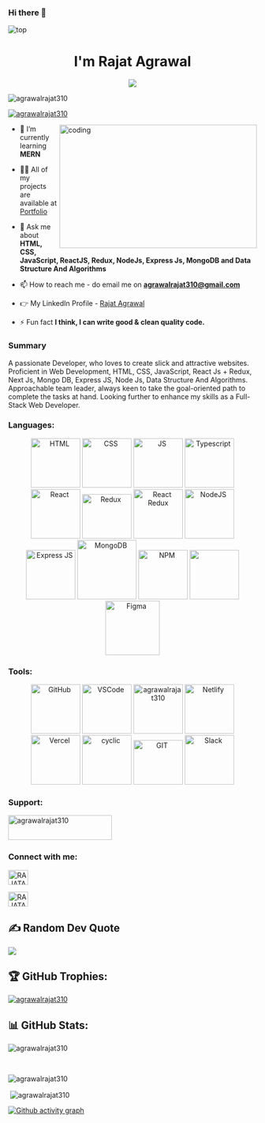 ### Hi there 👋

<!--
**agrawalrajat310/agrawalrajat310** is a ✨ _special_ ✨ repository because its `README.md` (this file) appears on your GitHub profile.

Here are some ideas to get you started:

- 🔭 I’m currently working on ...
- 🌱 I’m currently learning ...
- 👯 I’m looking to collaborate on ...
- 🤔 I’m looking for help with ...
- 💬 Ask me about ...
- 📫 How to reach me: ...
- 😄 Pronouns: ...
- ⚡ Fun fact: ...
-->

<img src="https://camo.githubusercontent.com/5dc6ee33381917e41fc9c4951799268998f11a9b864399bf79a0842e4f9b194d/68747470733a2f2f692e696d6775722e636f6d2f315a76566b44632e676966" alt="top" />
<h1 align="center">I'm Rajat Agrawal</h1>
<!-- <h3 align="center">A passionate Full Stack Web Developer from Bharatpur, Rajasthan.</h3> -->
<div align="center">
<img src="https://readme-typing-svg.herokuapp.com/?lines=Welcome+To+Profile;Full+Stack+Web+Developer;Quick+learner;Self+Motivated;Problem+Solver;&color=teal&center=true" />
</div>


<p align="left"> <img src="https://komarev.com/ghpvc/?username=agrawalrajat310&label=Profile%20views&color=0e75b6&style=flat" alt="agrawalrajat310" /> </p>



<p align="left"> <a href="https://twitter.com/RAJATAGRAWAL310" target="blank"><img src="https://img.shields.io/twitter/follow/RAJATAGRAWAL310?logo=twitter&style=for-the-badge" alt="agrawalrajat310" /></a> </p>


<img align="right" alt="coding" width="400" height="250" src="https://camo.githubusercontent.com/4c8d92806e3c2322a2c390ffa0019c1d6f78a4d82108aa6946863ae362a763c8/68747470733a2f2f69322e77702e636f6d2f616c6c68746163636573732e696e666f2f77702d636f6e74656e742f75706c6f6164732f323031382f30332f70726f6772616d6d696e672e6769663f6669743d313238312532433731362673736c3d31" />




- 🌱 I’m currently learning **MERN**

- 👨‍💻 All of my projects are available at [Portfolio](https://agrawalrajat310.github.io/)

- 💬 Ask me about **HTML, CSS, JavaScript, ReactJS, Redux, NodeJs, Express Js, MongoDB and Data Structure And Algorithms**

- 📫 How to reach me - do email me on **agrawalrajat310@gmail.com**

- 👉 My LinkedIn Profile - [Rajat Agrawal](https://www.linkedin.com/in/rajatagrawal310/)

- ⚡ Fun fact **I think, I can write good & clean quality code.**

### Summary
A passionate Developer, who loves to create slick and attractive websites. Proficient in Web Development, HTML, CSS, JavaScript, React Js + Redux, Next Js, Mongo DB, Express JS, Node Js, Data Structure And Algorithms. Approachable team leader, always keen to take the goal-oriented path to complete the tasks at hand. Looking further to enhance my skills as a Full-Stack Web Developer.




<h3 align="left">Languages:</h3>


<!-- 
<p align="left"> <a href="https://babeljs.io/" target="_blank" rel="noreferrer"> <img src="https://www.vectorlogo.zone/logos/babeljs/babeljs-icon.svg" alt="babel" width="40" height="40"/> </a> <a href="https://www.w3schools.com/css/" target="_blank" rel="noreferrer"> <img src="https://raw.githubusercontent.com/devicons/devicon/master/icons/css3/css3-original-wordmark.svg" alt="css3" width="40" height="40"/> </a> <a href="https://expressjs.com" target="_blank" rel="noreferrer"> <img src="https://raw.githubusercontent.com/devicons/devicon/master/icons/express/express-original-wordmark.svg" alt="express" width="40" height="40"/> </a> <a href="https://git-scm.com/" target="_blank" rel="noreferrer"> <img src="https://www.vectorlogo.zone/logos/git-scm/git-scm-icon.svg" alt="git" width="40" height="40"/> </a> <a href="https://heroku.com" target="_blank" rel="noreferrer"> <img src="https://www.vectorlogo.zone/logos/heroku/heroku-icon.svg" alt="heroku" width="40" height="40"/> </a> <a href="https://www.w3.org/html/" target="_blank" rel="noreferrer"> <img src="https://raw.githubusercontent.com/devicons/devicon/master/icons/html5/html5-original-wordmark.svg" alt="html5" width="40" height="40"/> </a> <a href="https://developer.mozilla.org/en-US/docs/Web/JavaScript" target="_blank" rel="noreferrer"> <img src="https://raw.githubusercontent.com/devicons/devicon/master/icons/javascript/javascript-original.svg" alt="javascript" width="40" height="40"/> </a> <a href="https://www.mongodb.com/" target="_blank" rel="noreferrer"> <img src="https://raw.githubusercontent.com/devicons/devicon/master/icons/mongodb/mongodb-original-wordmark.svg" alt="mongodb" width="40" height="40"/> </a> <a href="https://nodejs.org" target="_blank" rel="noreferrer"> <img src="https://raw.githubusercontent.com/devicons/devicon/master/icons/nodejs/nodejs-original-wordmark.svg" alt="nodejs" width="40" height="40"/> </a> <a href="https://reactjs.org/" target="_blank" rel="noreferrer"> <img src="https://raw.githubusercontent.com/devicons/devicon/master/icons/react/react-original-wordmark.svg" alt="react" width="40" height="40"/> </a> <a href="https://redux.js.org" target="_blank" rel="noreferrer"> <img src="https://raw.githubusercontent.com/devicons/devicon/master/icons/redux/redux-original.svg" alt="redux" width="40" height="40"/> </a> <a href="https://www.typescriptlang.org/" target="_blank" rel="noreferrer"> <img src="https://raw.githubusercontent.com/devicons/devicon/master/icons/typescript/typescript-original.svg" alt="typescript" width="40" height="40"/> </a> </p>
 -->
 
<div align="center">
 
<img src="https://media.licdn.com/dms/image/C5122AQF9_IGT1XQnWg/feedshare-shrink_1280/0/1561388213088?e=2147483647&v=beta&t=nNjNJ9_CAZb9qsrZKhhT0YhtM9Tma4XHmzosVs8UKQo" width="100" height="100px" alt="HTML">
 
<img src="https://portfolio-himanshu.in/assets/imgs/css3.gif" width="100" height="100px" alt="CSS">  
 
<img src="https://media3.giphy.com/media/ln7z2eWriiQAllfVcn/200w.webp" width="100" alt="JS">  
 
<img src="https://farm5.staticflickr.com/4529/38018565835_1bf7e196f5.jpg" alt="Typescript" width="100"  height="100px">  
 
<img src="https://i.giphy.com/media/eNAsjO55tPbgaor7ma/200w.webp" width="100" alt="React"> 
 
<img src="https://i0.wp.com/programmingwithmosh.com/wp-content/uploads/2020/02/reduxlogo.png?ssl=1" alt="Redux" style="transform:rotate(360deg), transition: all .25s ease"  width="100" height="90px">
 
<img src="https://sledsworth.gallerycdn.vsassets.io/extensions/sledsworth/react-redux-es6-snippets/0.5.3/1530106605209/Microsoft.VisualStudio.Services.Icons.Default" alt="React Redux " width="100" height="100px">

<img src="https://codetru.com/images/all/nodejsdis.gif" width="100" alt="NodeJS">
 
<img src="https://vectorified.com/images/express-js-icon-20.png" alt="Express JS" width="100"  height="100px">
 
<img src="https://miro.medium.com/max/1200/0*GTTsEc-bsWoqcOoM.gif" width="120" height="120px" alt="MongoDB">
 
<img src="https://cdn.iconscout.com/icon/free/png-256/npm-3550843-2970428.png" width="100" alt="NPM">
 
<img src="https://opencollective-production.s3.us-west-1.amazonaws.com/d9875b30-d156-11e9-9bd6-9b3137b96616.png" width="100">
 
<img src="https://cdn.dribbble.com/users/187497/screenshots/6764704/gifma.gif" alt="Figma" width="110" height="110px">
 
 
<h3 align="left">Tools:</h3>
 
<img src="https://media4.giphy.com/media/du3J3cXyzhj75IOgvA/200.webp?cid=ecf05e47243naql4ppv14fb6z23ni6c6o75mhx1w55umom65&rid=200.webp&ct=g" width="100" alt="GitHub"> 
 
<img src="https://i.giphy.com/media/IdyAQJVN2kVPNUrojM/200.webp" width="100" alt="VSCode">  
 
<img src="https://cdn.dribbble.com/users/7040/screenshots/8214019/media/9d162bf2d3303da6f3e777bbae322b33.gif" alt="agrawalrajat310" width="100"  height="100px" alt="CodeSandBox">
 
<img src="https://img.icons8.com/external-tal-revivo-filled-tal-revivo/344/external-netlify-a-cloud-computing-company-that-offers-hosting-and-serverless-backend-services-for-static-websites-logo-filled-tal-revivo.png" alt="Netlify" width="100" height="100px">
 
<img src="https://sdtimes.com/wp-content/uploads/2020/04/1_oBm_3saYz4AI_MS6OekdFQ.png" alt="Vercel" width="100"  height="100px">
 
<img src="https://i0.wp.com/www.cyclic-bikestore.com/wp-content/uploads/2016/11/Cyclic-Logo.png?ssl=1" alt="cyclic" width="100"  height="100px">
 
<img src="https://cdn.hashnode.com/res/hashnode/image/upload/v1574980164835/kCDLuOzFb.gif?auto=format,compress&gif-q=60&format=webm" width="100" height="90px" alt="GIT">
 
 <img src="https://cdn.dribbble.com/users/989984/screenshots/5880822/comp_10.gif" width="100" height="100px" alt="Slack">

</div>

<h3 align="left">Support:</h3>
<p><a href="https://www.buymeacoffee.com/agrawalrajat310"> <img align="left" src="https://cdn.buymeacoffee.com/buttons/v2/default-yellow.png" height="50" width="210" alt="agrawalrajat310" /></a></p><br><br>


<br>

<h3 align="left">Connect with me:</h3>


<p text-align="center">

<a href="https://www.linkedin.com/in/rajatagrawal310/" target="blank"><img align="center" src="https://raw.githubusercontent.com/rahuldkjain/github-profile-readme-generator/master/src/images/icons/Social/linked-in-alt.svg" alt="RAJATAGRAWAL310" height="30" width="40" /></a>
 
<a href="https://twitter.com/RAJATAGRAWAL310" target="blank"><img align="center" src="https://icons8.com/icon/13930/linkedin" alt="RAJATAGRAWAL310" height="30" width="40" /></a>
 

<!-- <a href="https://codesandbox.io/u/agrawalrajat310" target="blank"><img align="center" src="https://raw.githubusercontent.com/rahuldkjain/github-profile-readme-generator/master/src/images/icons/Social/codesandbox.svg" alt="RAJATAGRAWAL310" height="30" width="40" /></a> -->
 
 
<!-- <a href="https://codepen.io/agrawalrajat310" target="blank"><img align="center" src="https://raw.githubusercontent.com/rahuldkjain/github-profile-readme-generator/master/src/images/icons/Social/codepen.svg" alt="agrawalrajat310" height="30" width="40" /></a> -->


</p>

## ✍️ Random Dev Quote

![](https://quotes-github-readme.vercel.app/api?type=horizontal&theme=radical)

## 🏆 GitHub Trophies:


<p align="left"> <a href="https://github.com/ryo-ma/github-profile-trophy"><img src="https://github-profile-trophy.vercel.app/?username=agrawalrajat310" alt="agrawalrajat310" /></a> </p>
<!--
![](https://github-profile-trophy.vercel.app/?username=agrawalrajat310&theme=radical&no-frame=false&no-bg=false&margin-w=4) 
-->

## 📊 GitHub Stats:


<p>&nbsp;<img align="left" src="https://github-readme-stats.vercel.app/api/top-langs?username=agrawalrajat310&show_icons=true&locale=en&layout=compact" alt="agrawalrajat310" /></p><br>


<p>&nbsp;<img align="left" src="https://github-readme-stats.vercel.app/api?username=agrawalrajat310&show_icons=true&locale=en" alt="agrawalrajat310" /></p>


<p>&nbsp;<img align="center" src="https://github-readme-streak-stats.herokuapp.com/?user=agrawalrajat310&" alt="agrawalrajat310" /></p>

[![Github activity graph](https://github-readme-activity-graph.cyclic.app/graph?username=agrawalrajat310&theme=rogue)](https://github.com/agrawalrajat310/github-readme-activity-graph)



